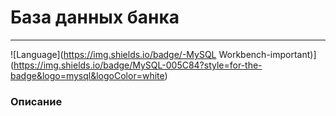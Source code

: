 # База данных банка 
---
![Language](https://img.shields.io/badge/-MySQL Workbench-important)](https://img.shields.io/badge/MySQL-005C84?style=for-the-badge&logo=mysql&logoColor=white)

### Описание
